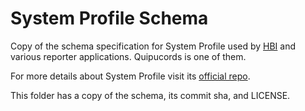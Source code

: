# System Profile Schema

Copy of the schema specification for System Profile used by [HBI](https://github.com/RedHatInsights/insights-host-inventory/)
and various reporter applications. Quipucords is one of them.

For more details about System Profile visit its [official repo](https://github.com/RedHatInsights/inventory-schemas).

This folder has a copy of the schema, its commit sha, and LICENSE.
